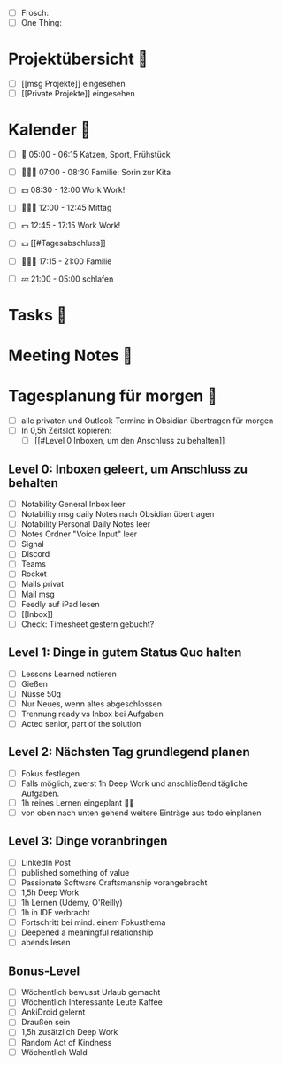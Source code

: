 - [ ] Frosch: 
- [ ] One Thing: 

# Projektübersicht 🔭

- [ ] [[msg Projekte]] eingesehen
- [ ] [[Private Projekte]] eingesehen

# Kalender 📅

- [ ] 🧹 05:00 - 06:15 Katzen, Sport, Frühstück
- [ ] 👨‍👩‍👧 07:00 - 08:30 Familie: Sorin zur Kita
- [ ] 💵 08:30 - 12:00 Work Work!
- [ ] 👨‍👩‍👧 12:00 - 12:45 Mittag
- [ ] 💵 12:45 - 17:15 Work Work!
- [ ] 💵 [[#Tagesabschluss]]
- [ ] 👨‍👩‍👧 17:15 - 21:00 Familie
- [ ] 💤 21:00 - 05:00 schlafen


# Tasks 📑


# Meeting Notes 📝



# Tagesplanung für morgen 🏁

- [ ] alle privaten und Outlook-Termine in Obsidian übertragen für morgen
- [ ] In 0,5h Zeitslot kopieren:
	- [ ] [[#Level 0 Inboxen, um den Anschluss zu behalten]]

## Level 0: Inboxen geleert, um Anschluss zu behalten

- [ ] Notability General Inbox leer
- [ ] Notability msg daily Notes nach Obsidian übertragen
- [ ] Notability Personal Daily Notes leer
- [ ] Notes Ordner "Voice Input" leer
- [ ] Signal
- [ ] Discord
- [ ] Teams
- [ ] Rocket
- [ ] Mails privat
- [ ] Mail msg
- [ ] Feedly auf iPad lesen
- [ ] [[Inbox]]
- [ ] Check: Timesheet gestern gebucht?

## Level 1: Dinge in gutem Status Quo halten

- [ ] Lessons Learned notieren
- [ ] Gießen
- [ ] Nüsse 50g
- [ ] Nur Neues, wenn altes abgeschlossen
- [ ] Trennung ready vs Inbox bei Aufgaben
- [ ] Acted senior, part of the solution

## Level 2: Nächsten Tag grundlegend planen

- [ ] Fokus festlegen
- [ ] Falls möglich, zuerst 1h Deep Work und anschließend tägliche Aufgaben. 
- [ ] 1h reines Lernen eingeplant 🙇‍♂️
- [ ] von oben nach unten gehend weitere Einträge aus todo einplanen

## Level 3: Dinge voranbringen

- [ ] LinkedIn Post
- [ ] published something of value
- [ ] Passionate Software Craftsmanship vorangebracht
- [ ] 1,5h Deep Work
- [ ] 1h Lernen (Udemy, O'Reilly)
- [ ] 1h in IDE verbracht
- [ ] Fortschritt bei mind. einem Fokusthema
- [ ] Deepened a meaningful relationship
- [ ] abends lesen

## Bonus-Level

- [ ] Wöchentlich bewusst Urlaub gemacht
- [ ] Wöchentlich Interessante Leute Kaffee
- [ ] AnkiDroid gelernt
- [ ] Draußen sein
- [ ] 1,5h zusätzlich Deep Work
- [ ] Random Act of Kindness
- [ ] Wöchentlich Wald